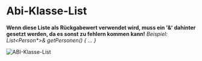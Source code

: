 # Abi-Klasse-List
**Wenn diese Liste als Rückgabewert verwendet wird, muss ein '&' dahinter gesetzt werden, da es sonst zu fehlern kommen kann!**
*Beispiel: List<Person\*>& getPersonen() { ... }*

![ABI-Klasse-List](https://user-images.githubusercontent.com/78038701/156127387-cdb88a14-fb83-40f6-8161-e70b6171960d.png)
